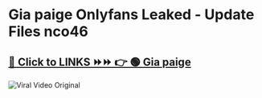 
 # Gia paige Onlyfans Leaked - Update Files nco46

## <h2><a href="https://clipsfans.com/Gia_paige&ref=git">🔗 Click to LINKS ⏩⏩ 👉 🟢 Gia paige </a></h2>

<a href="https://clipsfans.com/Gia_paige&ref=git" rel="nofollow" data-target="animated-image.originalLink"><img src="https://i.ibb.co.com/xMMVF88/686577567.gif" alt="Viral Video Original" style="max-width: 100%; display: inline-block;" data-target="animated-image.originalImage"></a>

